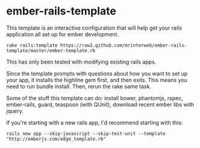 ember-rails-template
====================

This template is an interactive configuration that will help get your rails application all set up for ember development.

    rake rails:template https://raw2.github.com/mrinterweb/ember-rails-template/master/ember-template.rb

This has only been tested with modifying existing rails apps.

Since the template prompts with questions about how you want to set up your app, it installs the highline gem first, and then exits. This means you need to run bundle install. Then, rerun the rake same task.

Some of the stuff this template can do: install bower, phantomjs, rspec, ember-rails, guard, teaspoon (with QUnit), download recent ember libs with jquery.

If you're starting with a new rails app, I'd recommend starting with this:

    rails new app --skip-javascript --skip-test-unit --template "http://emberjs.com/edge_template.rb"
